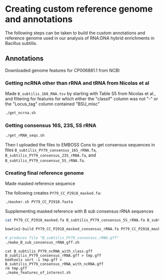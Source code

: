 # Creating custom reference genome and annotations

The following steps can be taken to build the custom annotations and reference genome used
in our analysis of RNA:DNA hybrid enrichments in Bacillus subtilis.

## Annotations

Downloaded genome features for CP006881.1 from NCBI

### Getting ncRNA other than rRNA and tRNA from Nicolas et al

Made `B_subtilis_168_RNA.tsv` by starting with Table S5
from Nicolas et al., and filtering for features for which either the "classif" column was not "-"
or the "Locus\_tag" column contained "BSU\_misc"

```bash
./get_ncrna.sh
```

### Getting consensus 16S, 23S, 5S rRNA

```bash
./get_rRNA_seqs.sh
```

Then I uploaded the files to EMBOSS Cons to get consensus
sequences in files `B_subtilis_PY79_consensus_16S_rRNA.fa`,
`B_subtilis_PY79_consensus_23S_rRNA.fa`, and
`B_subtilis_PY79_consensus_5S_rRNA.fa`.

### Creating final reference genome

Made masked reference sequence

The following creates `PY79_CC_P2918_masked.fa`:

```bash
./masker.sh PY79_CC_P2918.fasta
```

Supplementing masked reference with B sub consensus
rRNA sequences

```bash
cat PY79_CC_P2918_masked.fa B_subtilis_PY79_consensus_5S_rRNA.fa B_subtilis_PY79_consensus_23S_rRNA.fa B_subtilis_PY79_consensus_16S_rRNA.fa > PY79_CC_P2918_masked_consensus_rRNA.fa

bowtie2-build PY79_CC_P2918_masked_consensus_rRNA.fa PY79_CC_P2918_masked

# produces file "B_subtilis_PY79_consensus_rRNA.gff"
./make_B_sub_consensus_rRNA_gff.sh
```

```
cat B_subtilis_PY79_ncRNA_with_class.gff B_subtilis_PY79_consensus_rRNA.gff > tmp.gff
bedtools sort -i tmp.gff > B_subtilis_PY79_consensus_rRNA_with_ncRNA.gff
rm tmp.gff
./make_features_of_interest.sh
```
